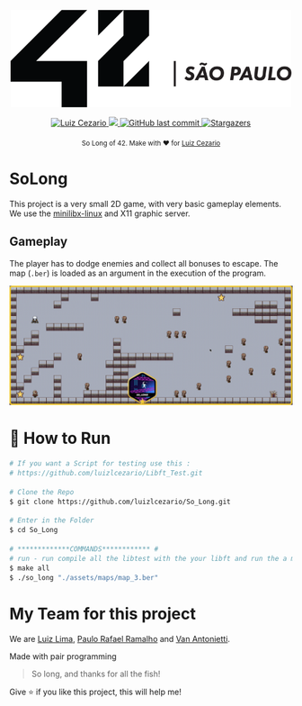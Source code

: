 
<div>
<p align="center">
   <img src="./.github/42.png" alt="Github-Explorer" width="500"/>
</p>
</div>
<p align="center">	
   <a href="https://www.linkedin.com/in/luiz-lima-cezario/">
      <img alt="Luiz Cezario" src="https://img.shields.io/badge/-luizCezario-682998?style=flat&logo=Linkedin&logoColor=white" />
   </a>

  <a aria-label="Completed" href="https://www.42sp.org.br/">
    <img src="https://img.shields.io/badge/42.sp-So_Long-682998?logo="></img>
  </a>
  <a href="https://github.com/Face-Tattoo/So_Long/commits/master">
    <img alt="GitHub last commit" src="https://img.shields.io/github/last-commit/Face-Tattoo/So_Long?color=682998">
  </a> 

  <a href="https://github.com/Face-Tattoo/So_Long/stargazers">
    <img alt="Stargazers" src="https://img.shields.io/github/stars/Face-Tattoo/So_Long?color=682998&logo=github">
  </a>
</p>

<div align="center">
  <sub>So Long of 42. Make with ❤︎ for
        <a href="https://github.com/luizlcezario">Luiz Cezario</a> 
    </a>
  </sub>
</div>

# SoLong

This project is a very small 2D game, with very basic gameplay elements. We use the [minilibx-linux](https://github.com/42Paris/minilibx-linux) and X11 graphic server. 

## Gameplay
The player has to dodge enemies and collect all bonuses to escape. The map (`.ber`) is loaded as an argument in the execution of the program.
<div align="center">
<img src="./.github/so_long.gif">
</div>

# :construction_worker: How to Run
```bash
# If you want a Script for testing use this :
# https://github.com/luizlcezario/Libft_Test.git

# Clone the Repo
$ git clone https://github.com/luizlcezario/So_Long.git

# Enter in the Folder
$ cd So_Long

# *************COMMANDS************ #
# run - run compile all the libtest with the your libft and run the a map
$ make all 
$ ./so_long "./assets/maps/map_3.ber"

```

# My Team for this project
We are [Luiz Lima](http://github.com/luizlcezario), [Paulo Rafael Ramalho](http://github.com/yaten) and [Van Antonietti](http://github.com/VanAntonietti).

Made with pair programming

> So long, and thanks for all the fish!

Give ⭐️ if you like this project, this will help me!
